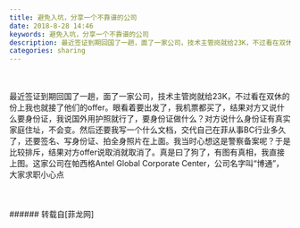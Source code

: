 ```yaml
---
title: 避免入坑，分享一个不靠谱的公司
date: 2018-8-28 14:46
keywords: 避免入坑，分享一个不靠谱的公司
description: 最近签证到期回国了一趟，面了一家公司，技术主管岗就给23K，不过看在双休的份上我也就接了他们的offer。眼看着要出发了，我机票都买了，结果对方又说什么要身份证，我说国外用护照就行了，要身份证做什么？对方说什么身份证有真实家庭住址，不会变。然后还要我写一个什么文档，交代自己在菲从事BC行业多久了，还要签名、写身份证、拍全身照片在上面。我当时心想这是警察备案呢？于是比较排斥，结果对方offer说取消就取消了。真是曰了狗了，有图有真相，我直接上图。这家公司在帕西格Antel Global Corporate Center，公司名字叫“博通”，大家求职小心点
categories: sharing
---
```

<td class="t_f" id="postmessage_1694593">

<br/>
<br/>
最近签证到期回国了一趟，面了一家公司，技术主管岗就给23K，不过看在双休的份上我也就接了他们的offer。眼看着要出发了，我机票都买了，结果对方又说什么要身份证，我说国外用护照就行了，要身份证做什么？对方说什么身份证有真实家庭住址，不会变。然后还要我写一个什么文档，交代自己在菲从事BC行业多久了，还要签名、写身份证、拍全身照片在上面。我当时心想这是警察备案呢？于是比较排斥，结果对方offer说取消就取消了。真是曰了狗了，有图有真相，我直接上图。这家公司在帕西格Antel Global Corporate Center，公司名字叫“博通”，大家求职小心点<br/>
<br/>
<br/>
<br/>
</td>
###### 转载自[菲龙网]